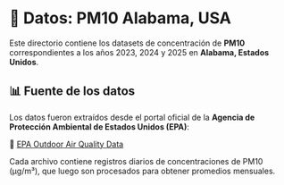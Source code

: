 # 📂 Datos: PM10 Alabama, USA

Este directorio contiene los datasets de concentración de **PM10** correspondientes a los años 2023, 2024 y 2025 en **Alabama, Estados Unidos**.  

## 📊 Fuente de los datos
Los datos fueron extraídos desde el portal oficial de la **Agencia de Protección Ambiental de Estados Unidos (EPA)**:

🔗 [EPA Outdoor Air Quality Data](https://www.epa.gov/outdoor-air-quality-data)

Cada archivo contiene registros diarios de concentraciones de PM10 (µg/m³), que luego son procesados para obtener promedios mensuales.
